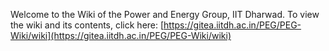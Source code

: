 Welcome to the Wiki of the Power and Energy Group, IIT Dharwad.
To view the wiki and its contents, click here:
[https://gitea.iitdh.ac.in/PEG/PEG-Wiki/wiki](https://gitea.iitdh.ac.in/PEG/PEG-Wiki/wiki)
